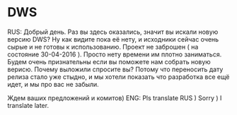 # DWS
RUS:
Добрый день. Раз вы здесь оказались, значит вы искали новую версию DWS? Ну как видите пока её нету, и исходники сейчас очень сырые и не готовы к использованию. 
Проект не заброшен ( на состояние 30-04-2016 ). Просто нету времени им плотно заниматься. 
Будем очень признательны если вы поможете нам собрать новую верисю. 
Почему выложили спросите вы? Потому что переносить дату релиза стало уже стыдно, и мы хотели показать что разработка все ещё идет, и мы про вас не забыли. 

Ждем ваших предложений и комитов) 
ENG:
Pls translate RUS ) Sorry ) I translate later.
